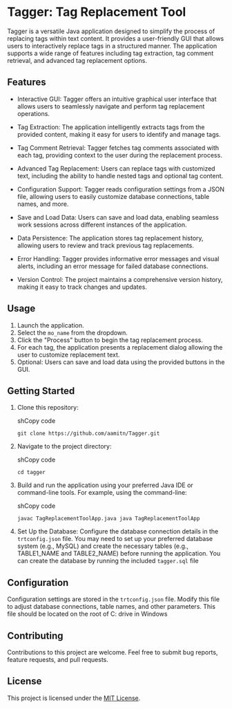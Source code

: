 Tagger: Tag Replacement Tool
============================

Tagger is a versatile Java application designed to simplify the process of replacing tags within text content. It provides a user-friendly GUI that allows users to interactively replace tags in a structured manner. The application supports a wide range of features including tag extraction, tag comment retrieval, and advanced tag replacement options.

Features
--------

-   Interactive GUI: Tagger offers an intuitive graphical user interface that allows users to seamlessly navigate and perform tag replacement operations.

-   Tag Extraction: The application intelligently extracts tags from the provided content, making it easy for users to identify and manage tags.

-   Tag Comment Retrieval: Tagger fetches tag comments associated with each tag, providing context to the user during the replacement process.

-   Advanced Tag Replacement: Users can replace tags with customized text, including the ability to handle nested tags and optional tag content.

-   Configuration Support: Tagger reads configuration settings from a JSON file, allowing users to easily customize database connections, table names, and more.

-   Save and Load Data: Users can save and load data, enabling seamless work sessions across different instances of the application.

-   Data Persistence: The application stores tag replacement history, allowing users to review and track previous tag replacements.

-   Error Handling: Tagger provides informative error messages and visual alerts, including an error message for failed database connections.

-   Version Control: The project maintains a comprehensive version history, making it easy to track changes and updates.

Usage
-----

1.  Launch the application.
2.  Select the `mo_name` from the dropdown.
3.  Click the "Process" button to begin the tag replacement process.
4.  For each tag, the application presents a replacement dialog allowing the user to customize replacement text.
5.  Optional: Users can save and load data using the provided buttons in the GUI.

Getting Started
---------------

1.  Clone this repository:

    shCopy code

    `git clone https://github.com/aamitn/Tagger.git`

2.  Navigate to the project directory:

    shCopy code

    `cd tagger`

3.  Build and run the application using your preferred Java IDE or command-line tools. For example, using the command-line:

    shCopy code

    `javac TagReplacementToolApp.java
    java TagReplacementToolApp`

4.  Set Up the Database: Configure the database connection details in the `trtconfig.json` file. You may need to set up your preferred database system (e.g., MySQL) and create the necessary tables (e.g., TABLE1_NAME and TABLE2_NAME) before running the application. You can create the database by running the included `tagger.sql` file

Configuration
-------------

Configuration settings are stored in the `trtconfig.json` file. Modify this file to adjust database connections, table names, and other parameters. This file should be located on the root of C: drive in Windows

Contributing
------------

Contributions to this project are welcome. Feel free to submit bug reports, feature requests, and pull requests.

License
-------

This project is licensed under the [MIT License](https://chat.openai.com/c/LICENSE).
